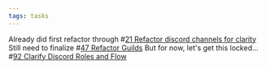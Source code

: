 ```yaml
---
tags: tasks
---
```

Already did first refactor through #[21 Refactor discord channels for clarity](21%20Refactor%20discord%20channels%20for%20clarity) 
Still need to finalize #[47 Refactor Guilds](47%20Refactor%20Guilds) 
But for now, let's get this locked... #[92 Clarify Discord Roles and Flow](92%20Clarify%20Discord%20Roles%20and%20Flow) 

